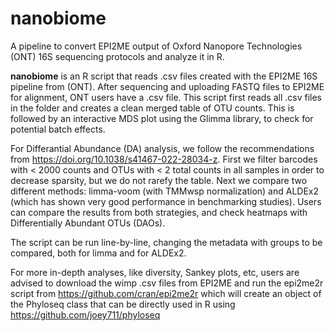# nanobiome
A pipeline to convert EPI2ME output of Oxford Nanopore Technologies (ONT) 16S sequencing protocols and analyze it in R.

**nanobiome** is an R script that reads .csv files created with the EPI2ME 16S pipeline from (ONT).
After sequencing and uploading FASTQ files to EPI2ME for alignment, ONT users have a .csv file. This script first reads all .csv files in the folder and creates a clean merged table of OTU counts. This is followed by an interactive MDS plot using the Glimma library, to check for potential batch effects.

For Differantial Abundance (DA) analysis, we follow the recommendations from https://doi.org/10.1038/s41467-022-28034-z. First we filter barcodes with < 2000 counts and OTUs with < 2 total counts in all samples in order to decrease sparsity, but we do not rarefy the table.
Next we compare two different methods: limma-voom (with TMMwsp normalization) and ALDEx2 (which has shown very good performance in benchmarking studies).
Users can compare the results from both strategies, and check heatmaps with Differentially Abundant OTUs (DAOs).

The script can be run line-by-line, changing the metadata with groups to be compared, both for limma and for ALDEx2.

For more in-depth analyses, like diversity, Sankey plots, etc, users are advised to download the wimp .csv files from EPI2ME and run the epi2me2r script from https://github.com/cran/epi2me2r which will create an object of the Phyloseq class that can be directly used in R using https://github.com/joey711/phyloseq
